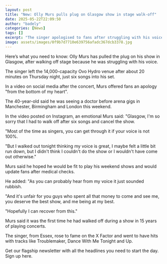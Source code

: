 ```yaml
---
layout: post
title: "New: Olly Murs pulls plug on Glasgow show in stage walk-off"
date: 2025-05-22T22:09:50
author: "badely"
categories: [News]
tags: []
excerpt: "The singer apologised to fans after struggling with his voice during the gig at the Ovo Hydro."
image: assets/images/0f9b7d7710e639756afadc367dcb3378.jpg
---
```


Here’s what you need to know: Olly Murs has pulled the plug on his show in Glasgow, after walking off stage because he was struggling with his voice.

The singer left the 14,000-capacity Ovo Hydro venue after about 20 minutes on Thursday night, just six songs into his set.

In a video on social media after the concert, Murs offered fans an apology "from the bottom of my heart".

The 40-year-old said he was seeing a doctor before arena gigs in Manchester, Birmingham and London this weekend.

In the video posted on Instagram, an emotional Murs said: "Glasgow, I'm so sorry that I had to walk off after six songs and cancel the show.

"Most of the time as singers, you can get through it if your voice is not 100%.

"But I walked out tonight thinking my voice is great, I maybe felt a little bit run down, but I didn't think I couldn't do the show or I wouldn't have come out otherwise."

Murs said he hoped he would be fit to play his weekend shows and would update fans after medical checks.

He added: "As you can probably hear from my voice it just sounded rubbish.

"And it's unfair for you guys who spent all that money to come and see me, you deserve the best show, and me being at my best. 

"Hopefully I can recover from this."

Murs said it was the first time he had walked off during a show in 15 years of playing concerts.

The singer, from Essex, rose to fame on the X Factor and went to have hits with tracks like Troublemaker, Dance With Me Tonight and Up.

Get our flagship newsletter with all the headlines you need to start the day. Sign up here.

